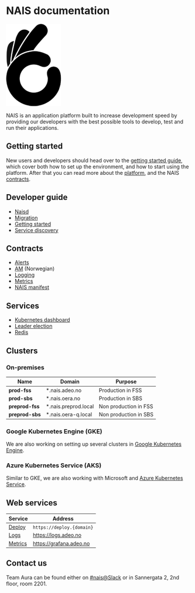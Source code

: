 NAIS documentation
==================

![NAIS logo](/_media/nais.png)

NAIS is an application platform built to increase development speed by providing our developers with the best possible tools to develop, test and run their applications.


## Getting started

New users and developers should head over to the [getting started guide](/dev-guide#getting-started), which cover both how to set up the environment, and how to start using the platform. After that you can read more about the [platform](/platform.md), and the NAIS [contracts](/#contracts).


## Developer guide

* [Naisd](/dev-guide/naisd.md)
* [Migration](/dev-guide/migration.md)
* [Getting started](/dev-guide#getting-started)
* [Service discovery](/dev-guide/service_discovery.md)


## Contracts

* [Alerts](/contracts/alerts.md)
* [AM](contracts/am.md) (Norwegian)
* [Logging](/contracts/logging.md)
* [Metrics](/contracts/metrics.md)
* [NAIS manifest](/contracts#nais-manifest)


## Services

* [Kubernetes dashboard](/services/kubernetes_dashboard.md)
* [Leader election](/services/leader_election.md)
* [Redis](/services/redis.md)


## Clusters

### On-premises

| Name            | Domain               | Purpose               |
| --------------- | -------------------- | --------------------- |
| **prod-fss**    | *.nais.adeo.no       | Production in FSS     |
| **prod-sbs**    | *.nais.oera.no       | Production in SBS     |
| **preprod-fss** | *.nais.preprod.local | Non production in FSS |
| **preprod-sbs** | *.nais.oera-q.local  | Non production in SBS |


### Google Kubernetes Engine (GKE)

We are also working on setting up several clusters in [Google Kubernetes Engine](https://cloud.google.com/kubernetes-engine/).


### Azure Kubernetes Service (AKS)

Similar to GKE, we are also working with Microsoft and [Azure Kubernetes Service](https://azure.microsoft.com/en-us/services/kubernetes-service/).


## Web services

| Service                       | Address                   |
| ----------------------------- | ------------------------- |
| [Deploy](/dev-guide/naisd.md)    | `https://deploy.{domain}` |
| [Logs](/contracts/logging.md)    | https://logs.adeo.no      |
| [Metrics](/contracts/metrics.md) | https://grafana.adeo.no   |


## Contact us

Team Aura can be found either on [#nais@Slack](https://nav-it.slack.com/messages/C5KUST8N6/) or in Sannergata 2, 2nd floor, room 2201.
